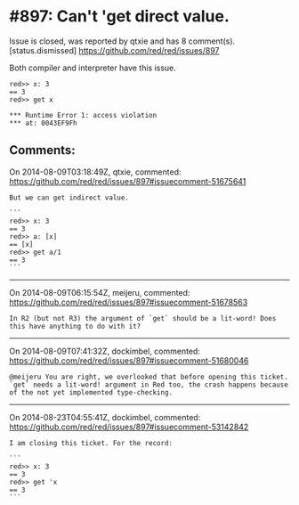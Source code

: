 
#897: Can't 'get direct value.
================================================================================
Issue is closed, was reported by qtxie and has 8 comment(s).
[status.dismissed]
<https://github.com/red/red/issues/897>

Both compiler and interpreter have this issue.

```
red>> x: 3
== 3
red>> get x

*** Runtime Error 1: access violation
*** at: 0043EF9Fh
```



Comments:
--------------------------------------------------------------------------------

On 2014-08-09T03:18:49Z, qtxie, commented:
<https://github.com/red/red/issues/897#issuecomment-51675641>

    But we can get indirect value.
    
    ```
    red>> x: 3
    == 3
    red>> a: [x]
    == [x]
    red>> get a/1
    == 3
    ```

--------------------------------------------------------------------------------

On 2014-08-09T06:15:54Z, meijeru, commented:
<https://github.com/red/red/issues/897#issuecomment-51678563>

    In R2 (but not R3) the argument of `get` should be a lit-word! Does this have anything to do with it?

--------------------------------------------------------------------------------

On 2014-08-09T07:41:32Z, dockimbel, commented:
<https://github.com/red/red/issues/897#issuecomment-51680046>

    @meijeru You are right, we overlooked that before opening this ticket. `get` needs a lit-word! argument in Red too, the crash happens because of the not yet implemented type-checking.

--------------------------------------------------------------------------------

On 2014-08-23T04:55:41Z, dockimbel, commented:
<https://github.com/red/red/issues/897#issuecomment-53142842>

    I am closing this ticket. For the record:
    
    ```
    red>> x: 3
    == 3
    red>> get 'x
    == 3
    ```

